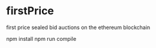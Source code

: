 # firstPrice
first price sealed bid auctions on the ethereum blockchain

npm install
npm run compile
